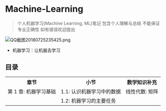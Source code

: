 # Machine-Learning
> 个人机器学习(Machine Learning, ML)笔记 包含个人理解与总结 不能保证专业正确性 如有错误欢迎提出

![QQ截图20180725235425.png](https://i.loli.net/2018/07/25/5b589d4121cea.png)

- 机器学习：让机器去学习

## 目录

<table>
  <tr>
    <th>章节</th>
    <th>小节</th>
    <th>数学知识补充</th>
  </tr>
  <tr>
    <td>第 1 章: 机器学习基础</td>
    <td>1.1: 认识机器学习中的数据</td>
    <td>线性代数: 矩阵</td>
  </tr>
  <tr>
    <td></td>
    <td>1.2: 机器学习的主要任务</td>
  </tr>
</table>
